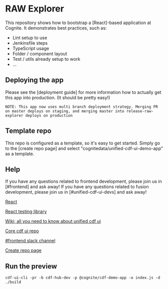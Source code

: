 
# RAW Explorer

This repository shows how to bootstrap a [React]-based application at Cognite.
It demonstrates best practices, such as:

- Lint setup to use
- Jenkinsfile steps
- TypeScript usage
- Folder / component layout
- Test / utils already setup to work
- ...

## Deploying the app

Please see the [deployment guide] for more information how to actually get this app into production.
(It should be pretty easy!)

`NOTE: This app now uses multi branch deployment strategy. Merging PR on master deploys on staging, and merging master into release-raw-explorer deploys on production`

## Template repo

This repo is configured as a template, so it's easy to get started.
Simply go to the [create repo page] and select "cognitedata/unified-cdf-ui-demo-app" as a template.

## Help

If you have any questions related to frontend development, please join us in [#frontend] and ask away!
If you have any questions related to fusion development, please join us in [#unified-cdf-ui-devs] and ask away!

[React](https://reactjs.org/)

[React testing library](https://testing-library.com/docs/react-testing-library/intro)

[Wiki; all you need to know about unified cdf ui](https://cog.link/cdf-frontend-wiki)

[Core cdf ui repo](https://github.com/cognitedata/cdf-hub)

[#frontend slack channel](https://cognitedata.slack.com/archives/C6KNJCEEA)

[Create repo page](https://github.com/organizations/cognitedata/repositories/new)

## Run the preview

```
cdf-ui-cli -pr -b cdf-hub-dev -p @cognite/cdf-demo-app -o index.js -d ./build
```
